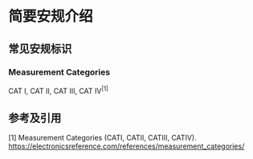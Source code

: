 # 简要安规介绍

## 常见安规标识

### Measurement Categories

CAT I, CAT II, CAT III, CAT IV<sup>[1]</sup>

## 参考及引用

[1] Measurement Categories (CATI, CATII, CATIII, CATIV). <https://electronicsreference.com/references/measurement_categories/>
